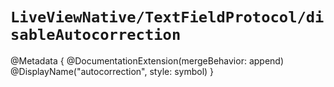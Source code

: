 # ``LiveViewNative/TextFieldProtocol/disableAutocorrection``

@Metadata {
    @DocumentationExtension(mergeBehavior: append)
    @DisplayName("autocorrection", style: symbol)
}
